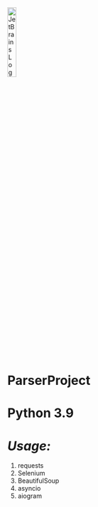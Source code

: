 <img src="https://resources.jetbrains.com/storage/products/company/brand/logos/jb_beam.png" alt="JetBrains Logo (Main) logo." width="20%" height="20%" >
<h1>ParserProject</h1>
<h1>Python 3.9</h1>
<h1><i>Usage:</i></h1> 
<ol>
<li>requests</li>
<li>Selenium</li>
<li>BeautifulSoup</li>
<li>asyncio</li>
<li>aiogram</li>  
</ol>
